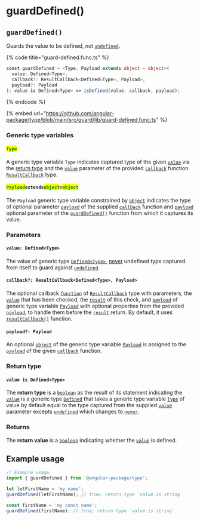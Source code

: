 # guardDefined()

## `guardDefined()`

Guards the value to be defined, not [`undefined`](https://developer.mozilla.org/en-US/docs/Web/JavaScript/Reference/Global\_Objects/undefined).

{% code title="guard-defined.func.ts" %}
```typescript
const guardDefined = <Type, Payload extends object = object>(
  value: Defined<Type>,
  callback?: ResultCallback<Defined<Type>, Payload>,
  payload?: Payload
): value is Defined<Type> => isDefined(value, callback, payload);
```
{% endcode %}

{% embed url="https://github.com/angular-package/type/blob/main/src/guard/lib/guard-defined.func.ts" %}

### Generic type variables

#### <mark style="color:green;">**`Type`**</mark>

A generic type variable `Type` indicates captured type of the given [`value`](page-7.md#value-defined-less-than-type-greater-than) via the [return type](page-7.md#return-type) and the [`value`](../types/resultcallback.md#value-value) parameter of the provided [`callback`](page-7.md#callback-resultcallback-less-than-defined-less-than-type-greater-than-payload-greater-than) function [`ResultCallback`](../types/resultcallback.md) type.

#### <mark style="color:green;">**`Payload`**</mark>**`extends`**<mark style="color:green;">**`object`**</mark>**`=`**<mark style="color:green;">**`object`**</mark>

The `Payload` generic type variable constrained by [`object`](https://www.typescriptlang.org/docs/handbook/basic-types.html#object) indicates the type of optional parameter [`payload`](../types/resultcallback.md#payload-payload) of the supplied [`callback`](page-7.md#callback-resultcallback-less-than-defined-less-than-type-greater-than-payload-greater-than) function and [`payload`](page-7.md#payload-payload) optional parameter of the [`guardDefined()`](page-7.md#guarddefined) function from which it captures its value.

### Parameters

#### `value: Defined<Type>`

The value of generic type [`Defined<Type>`](../types/defined.md), [never](https://www.typescriptlang.org/docs/handbook/basic-types.html#never) undefined type captured from itself to guard against [`undefined`](https://developer.mozilla.org/en-US/docs/Glossary/undefined).

#### `callback?: ResultCallback<Defined<Type>, Payload>`

The optional callback [`function`](https://developer.mozilla.org/en-US/docs/Web/JavaScript/Guide/Functions) of [`ResultCallback`](../types/resultcallback.md) type with parameters, the [`value`](page-7.md#value-defined-less-than-type-greater-than) that has been checked, the [`result`](../types/resultcallback.md#result-boolean) of this check, and [`payload`](../types/resultcallback.md#payload-payload) of generic type variable [`Payload`](page-7.md#payloadextendsobject-object) with optional properties from the provided [`payload`](page-7.md#payload-payload), to handle them before the [`result`](../types/resultcallback.md#result-boolean) return. By default, it uses [`resultCallback()`](../helper/resultcallback.md) function.

#### `payload?: Payload`

An optional [`object`](https://developer.mozilla.org/en-US/docs/Web/JavaScript/Reference/Global\_Objects/Object) of the generic type variable [`Payload`](page-7.md#payloadextendsobject-object) is assigned to the [`payload`](../types/resultcallback.md#payload-payload) of the given [`callback`](page-7.md#callback-resultcallback-less-than-defined-less-than-type-greater-than-payload-greater-than) function.

### Return type

#### `value is Defined<Type>`

The **return type** is a [`boolean`](https://www.typescriptlang.org/docs/handbook/basic-types.html#boolean) as the result of its statement indicating the [`value`](page-7.md#value-defined-less-than-type-greater-than) is a generic type [`Defined`](../types/defined.md) that takes a generic type variable [`Type`](page-7.md#type) of value by default equal to the type captured from the supplied [`value`](page-7.md#value-defined-less-than-type-greater-than) parameter excepts [`undefined`](https://www.typescriptlang.org/docs/handbook/basic-types.html#null-and-undefined) which changes to [`never`](https://www.typescriptlang.org/docs/handbook/basic-types.html#never).

### Returns

The **return value** is a [`boolean`](https://developer.mozilla.org/en-US/docs/Web/JavaScript/Reference/Global\_Objects/Boolean) indicating whether the [`value`](page-7.md#value-defined-less-than-type-greater-than) is defined.

## Example usage

```typescript
// Example usage.
import { guardDefined } from '@angular-package/type';

let letFirstName = 'my name';
guardDefined(letFirstName); // true; return type `value is string`

const firstName = 'my const name';
guardDefined(firstName); // true; return type `value is string`
```
